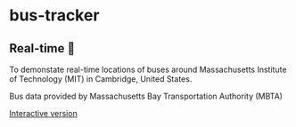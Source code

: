# bus-tracker
## Real-time 🚌

To demonstate real-time locations of buses around Massachusetts Institute of Technology (MIT) in Cambridge, United States.

Bus data provided by Massachusetts Bay Transportation Authority (MBTA)

<a href="https://anyapages.github.io/bus_tracker.html">Interactive version</a>

